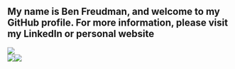 ## My name is Ben Freudman, and welcome to my GitHub profile. For more information, please visit my LinkedIn or personal website
<a href="https://www.linkedin.com/in/benjamin-freudman-195a9787/">
    <img src="https://img.shields.io/badge/linkedin-%230077B5.svg?&style=for-the-badge&logo=linkedin&logoColor=white" />
</a>

<div style="display:flex">
    <img align="top" src="https://github-readme-stats.vercel.app/api?username=bfreud94&&show_icons=true&title_color=ffffff&icon_color=bb2acf&text_color=daf7dc&bg_color=151515" />
    <a href="https://github.com/bfreud94">
        <img src="https://github-readme-stats.vercel.app/api/top-langs/?username=bfreud94&theme=light" />
    </a>
</div>